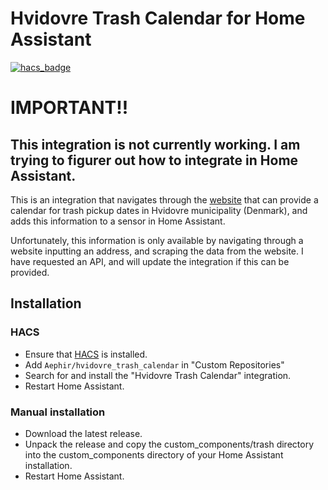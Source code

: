 # Hvidovre Trash Calendar for Home Assistant
[![hacs_badge](https://img.shields.io/badge/HACS-Custom-41BDF5.svg)](https://github.com/hacs/integration)

# IMPORTANT!!
## This integration is not currently working. I am trying to figurer out how to integrate in Home Assistant. 

This is an integration that navigates through the [website](https://hvidovre.renoweb.dk/Legacy/selvbetjening/mit_affald.aspx) that can provide a calendar for trash pickup dates in Hvidovre municipality (Denmark), and adds this information to a sensor in Home Assistant.

Unfortunately, this information is only available by navigating through a website inputting an address, and scraping the data from the website. I have requested an API, and will update the integration if this can be provided.    

## Installation

### HACS

- Ensure that [HACS](https://hacs.xyz/) is installed. 
- Add `Aephir/hvidovre_trash_calendar` in "Custom Repositories"
- Search for and install the "Hvidovre Trash Calendar" integration. 
- Restart Home Assistant.

### Manual installation

- Download the latest release. 
- Unpack the release and copy the custom_components/trash directory into the custom_components directory of your Home Assistant installation. 
- Restart Home Assistant.


